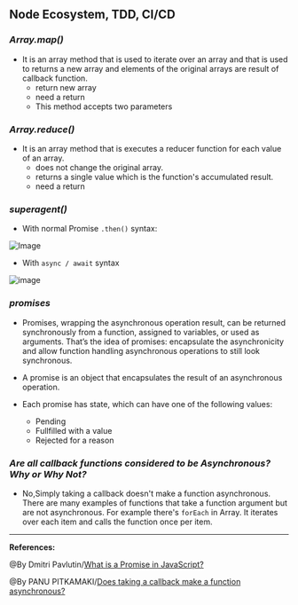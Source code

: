 ## **Node Ecosystem, TDD, CI/CD**

### ***Array.map()*** 

- It is an array method that is used to iterate over an array and that is used to returns a new array and elements of the original arrays are result of callback function.
  - return new array
  - need a return 
  - This method accepts two parameters 

### ***Array.reduce()***

- It is an array method that is executes a reducer function for each value of an array.
   - does not change the original array.
   - returns a single value which is the function's accumulated result.
   - need a return 
   

### ***superagent()***

- With normal Promise `.then()` syntax:

![Image](../images/s1.PNG)

- With `async / await` syntax

![image](../images/s2.PNG)

### ***promises*** 

- Promises, wrapping the asynchronous operation result, can be returned synchronously from a function, assigned to variables, or used as arguments. That’s the idea of promises: encapsulate the asynchronicity and allow function handling asynchronous operations to still look synchronous.
- A promise is an object that encapsulates the result of an asynchronous operation.
- Each promise has state, which can have one of the following values:

  - Pending
  - Fullfilled with a value
  - Rejected for a reason

### ***Are all callback functions considered to be Asynchronous? Why or Why Not?***
- No,Simply taking a callback doesn't make a function asynchronous. There are many examples of functions that take a function argument but are not asynchronous. For example there's `forEach` in Array. It iterates over each item and calls the function once per item.


-----------------------------------------------

**References:**

@By Dmitri Pavlutin/[What is a Promise in JavaScript?](https://dmitripavlutin.com/what-is-javascript-promise/)

@By PANU PITKAMAKI/[Does taking a callback make a function asynchronous?](https://bytearcher.com/articles/does-taking-a-callback-make-a-function-asynchronous/)

